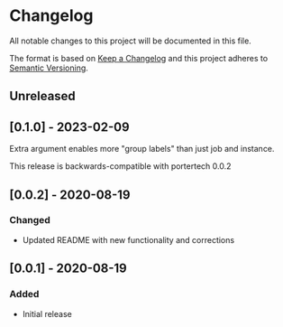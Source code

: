 # Changelog
All notable changes to this project will be documented in this file.

The format is based on [Keep a Changelog](http://keepachangelog.com/en/1.0.0/)
and this project adheres to [Semantic
Versioning](http://semver.org/spec/v2.0.0.html).

## Unreleased

## [0.1.0] - 2023-02-09

Extra argument enables more "group labels" than just job and instance.

This release is backwards-compatible with portertech 0.0.2

## [0.0.2] - 2020-08-19

### Changed
- Updated README with new functionality and corrections

## [0.0.1] - 2020-08-19

### Added
- Initial release
